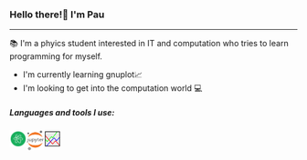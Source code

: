 ### Hello there!:wave: I'm Pau

 ___

:books: I'm a phyics student interested in IT and computation who tries to learn programming for myself.

- I'm currently learning gnuplot:chart_with_upwards_trend:
- I'm looking to get into the computation world :computer:

##### Languages and tools I use:

<img align="left" alt="atom-logo" width="30px" src="images\atom-logo.png" />&nbsp;&nbsp;&nbsp;&nbsp;&nbsp;&nbsp;&nbsp;
<img align="left" alt="Jupyter-logo" width="30px" src="images\Jupyter-logo.png" />&nbsp;&nbsp;&nbsp;&nbsp;&nbsp;&nbsp;&nbsp;
<img align="left" alt="gnuplot-logo" width="30px" src="images\gnuplot-logo.png" />
